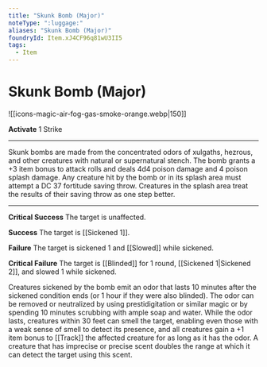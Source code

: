 ```yaml
---
title: "Skunk Bomb (Major)"
noteType: ":luggage:"
aliases: "Skunk Bomb (Major)"
foundryId: Item.xJ4CF96q81wU3II5
tags:
  - Item
---
```


# Skunk Bomb (Major)
![[icons-magic-air-fog-gas-smoke-orange.webp|150]]

**Activate** 1 Strike

* * *

Skunk bombs are made from the concentrated odors of xulgaths, hezrous, and other creatures with natural or supernatural stench. The bomb grants a +3 item bonus to attack rolls and deals 4d4 poison damage and 4 poison splash damage. Any creature hit by the bomb or in its splash area must attempt a DC 37 fortitude saving throw. Creatures in the splash area treat the results of their saving throw as one step better.

* * *

**Critical Success** The target is unaffected.

**Success** The target is [[Sickened 1]].

**Failure** The target is sickened 1 and [[Slowed]] while sickened.

**Critical Failure** The target is [[Blinded]] for 1 round, [[Sickened 1|Sickened 2]], and slowed 1 while sickened.

Creatures sickened by the bomb emit an odor that lasts 10 minutes after the sickened condition ends (or 1 hour if they were also blinded). The odor can be removed or neutralized by using prestidigitation or similar magic or by spending 10 minutes scrubbing with ample soap and water. While the odor lasts, creatures within 30 feet can smell the target, enabling even those with a weak sense of smell to detect its presence, and all creatures gain a +1 item bonus to [[Track]] the affected creature for as long as it has the odor. A creature that has imprecise or precise scent doubles the range at which it can detect the target using this scent.
